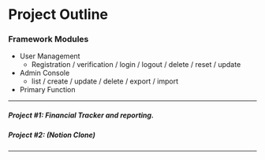 # Project Outline

### Framework Modules

- User Management
  - Registration / verification / login / logout / delete / reset / update
- Admin Console
  - list / create / update / delete / export / import
- Primary Function

---

##### Project #1: Financial Tracker and reporting.

##### Project #2: (Notion Clone)

---

